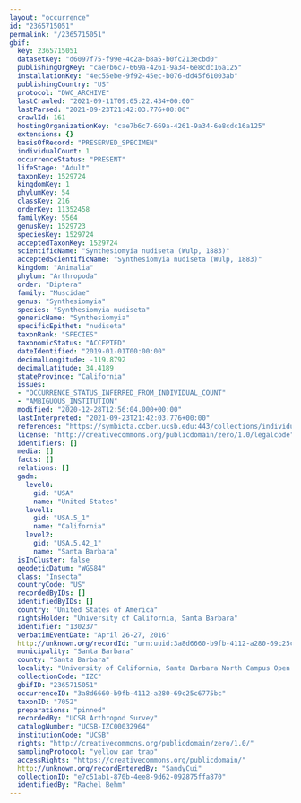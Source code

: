 ```yaml
---
layout: "occurrence"
id: "2365715051"
permalink: "/2365715051"
gbif:
  key: 2365715051
  datasetKey: "d6097f75-f99e-4c2a-b8a5-b0fc213ecbd0"
  publishingOrgKey: "cae7b6c7-669a-4261-9a34-6e8cdc16a125"
  installationKey: "4ec55ebe-9f92-45ec-b076-dd45f61003ab"
  publishingCountry: "US"
  protocol: "DWC_ARCHIVE"
  lastCrawled: "2021-09-11T09:05:22.434+00:00"
  lastParsed: "2021-09-23T21:42:03.776+00:00"
  crawlId: 161
  hostingOrganizationKey: "cae7b6c7-669a-4261-9a34-6e8cdc16a125"
  extensions: {}
  basisOfRecord: "PRESERVED_SPECIMEN"
  individualCount: 1
  occurrenceStatus: "PRESENT"
  lifeStage: "Adult"
  taxonKey: 1529724
  kingdomKey: 1
  phylumKey: 54
  classKey: 216
  orderKey: 11352458
  familyKey: 5564
  genusKey: 1529723
  speciesKey: 1529724
  acceptedTaxonKey: 1529724
  scientificName: "Synthesiomyia nudiseta (Wulp, 1883)"
  acceptedScientificName: "Synthesiomyia nudiseta (Wulp, 1883)"
  kingdom: "Animalia"
  phylum: "Arthropoda"
  order: "Diptera"
  family: "Muscidae"
  genus: "Synthesiomyia"
  species: "Synthesiomyia nudiseta"
  genericName: "Synthesiomyia"
  specificEpithet: "nudiseta"
  taxonRank: "SPECIES"
  taxonomicStatus: "ACCEPTED"
  dateIdentified: "2019-01-01T00:00:00"
  decimalLongitude: -119.8792
  decimalLatitude: 34.4189
  stateProvince: "California"
  issues:
  - "OCCURRENCE_STATUS_INFERRED_FROM_INDIVIDUAL_COUNT"
  - "AMBIGUOUS_INSTITUTION"
  modified: "2020-12-28T12:56:04.000+00:00"
  lastInterpreted: "2021-09-23T21:42:03.776+00:00"
  references: "https://symbiota.ccber.ucsb.edu:443/collections/individual/index.php?occid=130237"
  license: "http://creativecommons.org/publicdomain/zero/1.0/legalcode"
  identifiers: []
  media: []
  facts: []
  relations: []
  gadm:
    level0:
      gid: "USA"
      name: "United States"
    level1:
      gid: "USA.5_1"
      name: "California"
    level2:
      gid: "USA.5.42_1"
      name: "Santa Barbara"
  isInCluster: false
  geodeticDatum: "WGS84"
  class: "Insecta"
  countryCode: "US"
  recordedByIDs: []
  identifiedByIDs: []
  country: "United States of America"
  rightsHolder: "University of California, Santa Barbara"
  identifier: "130237"
  verbatimEventDate: "April 26-27, 2016"
  http://unknown.org/recordId: "urn:uuid:3a8d6660-b9fb-4112-a280-69c25c6775bc"
  municipality: "Santa Barbara"
  county: "Santa Barbara"
  locality: "University of California, Santa Barbara North Campus Open Space"
  collectionCode: "IZC"
  gbifID: "2365715051"
  occurrenceID: "3a8d6660-b9fb-4112-a280-69c25c6775bc"
  taxonID: "7052"
  preparations: "pinned"
  recordedBy: "UCSB Arthropod Survey"
  catalogNumber: "UCSB-IZC00032964"
  institutionCode: "UCSB"
  rights: "http://creativecommons.org/publicdomain/zero/1.0/"
  samplingProtocol: "yellow pan trap"
  accessRights: "https://creativecommons.org/publicdomain/"
  http://unknown.org/recordEnteredBy: "SandyCui"
  collectionID: "e7c51ab1-870b-4ee8-9d62-092875ffa870"
  identifiedBy: "Rachel Behm"
---
```

